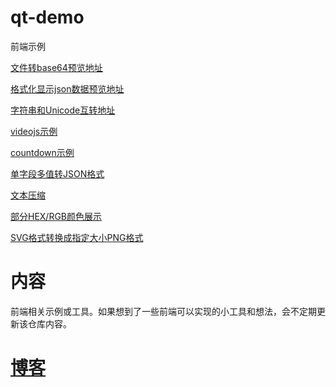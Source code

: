 # qt-demo
前端示例 

[文件转base64预览地址](https://lightbc.github.io/qt-demo/html/convertFileToBase64.html) 

[格式化显示json数据预览地址](https://lightbc.github.io/qt-demo/html/formatJson.html)

[字符串和Unicode互转地址](https://lightbc.github.io/qt-demo/html/charactersAndUnicodeConvert.html)

[videojs示例](https://lightbc.github.io/qt-demo/html/videoJsDemo.html)

[countdown示例](https://lightbc.github.io/qt-demo/html/countdown.html)

[单字段多值转JSON格式](https://lightbc.github.io/qt-demo/html/singleDataToJson.html)

[文本压缩](https://lightbc.github.io/qt-demo/html/strZip.html)

[部分HEX/RGB颜色展示](https://lightbc.github.io/qt-demo/html/colorCode.html)

[SVG格式转换成指定大小PNG格式](https://github.com/lightbc/qt-demo/blob/main/html/ConvertImage.html)

# 内容
前端相关示例或工具。如果想到了一些前端可以实现的小工具和想法，会不定期更新该仓库内容。

# [博客](https://www.cnblogs.com/lightbc/)